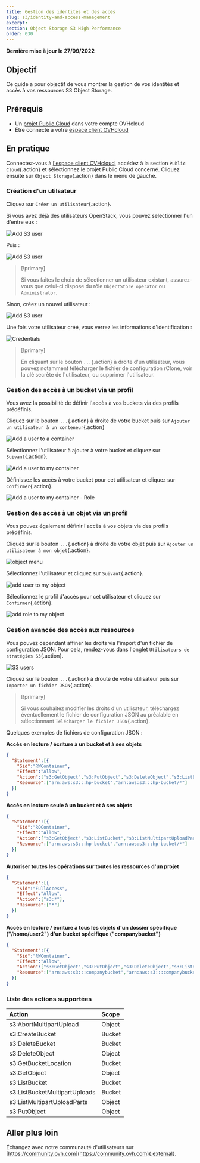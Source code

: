 ```yaml
---
title: Gestion des identités et des accès
slug: s3/identity-and-access-management
excerpt:
section: Object Storage S3 High Performance
order: 030
---
```


**Dernière mise à jour le 27/09/2022**

## Objectif

Ce guide a pour objectif de vous montrer la gestion de vos identités et accès à vos ressources S3 Object Storage.

## Prérequis

- Un [projet Public Cloud](https://www.ovhcloud.com/fr-ca/public-cloud/) dans votre compte OVHcloud
- Être connecté à votre [espace client OVHcloud](https://ca.ovh.com/auth/?action=gotomanager&from=https://www.ovh.com/ca/fr/&ovhSubsidiary=qc)

## En pratique

Connectez-vous à [l'espace client OVHcloud](https://ca.ovh.com/auth/?action=gotomanager&from=https://www.ovh.com/ca/fr/&ovhSubsidiary=qc), accédez à la section `Public Cloud`{.action} et sélectionnez le projet Public Cloud concerné. Cliquez ensuite sur `Object Storage`{.action} dans le menu de gauche.

### Création d'un utilsateur

Cliquez sur `Créer un utilisateur`{.action}.

Si vous avez déjà des utilisateurs OpenStack, vous pouvez selectionner l'un d'entre eux :

![Add S3 user](images/highperf-identity-and-access-management-20220928085304931.png)

Puis :

![Add S3 user](images/highperf-identity-and-access-management-2022092808554688.png)

> [!primary]
>
> Si vous faites le choix de sélectionner un utilisateur existant, assurez-vous que celui-ci dispose du rôle `ObjectStore operator` ou `Administrator`.
>

Sinon, créez un nouvel utilisateur :

![Add S3 user](images/highperf-identity-and-access-management-20220928085501719.png)

Une fois votre utilisateur créé, vous verrez les informations d'identification :

![Credentials](images/highperf-identity-and-access-management-20220928085714656.png)

> [!primary]
>
> En cliquant sur le bouton `...`{.action} à droite d'un utilisateur, vous pouvez notamment télécharger le fichier de configuration rClone, voir la clé secrète de l'utilisateur, ou supprimer l'utilisateur.
>


### Gestion des accès à un bucket via un profil

Vous avez la possibilité de définir l'accès à vos buckets via des profils prédéfinis.

Cliquez sur le bouton `...`{.action} à droite de votre bucket puis sur `Ajouter un utilisateur à un conteneur`{.action}

![Add a user to a container](images/highperf-identity-and-access-management-20220928090844174.png)

Sélectionnez l'utilisateur à ajouter à votre bucket et cliquez sur `Suivant`{.action}.

![Add a user to my container](images/highperf-identity-and-access-management-20220928083641625.png)

Définissez les accès à votre bucket pour cet utilisateur et cliquez sur `Confirmer`{.action}.

![Add a user to my container - Role](images/highperf-identity-and-access-management-20220928083800300.png)

### Gestion des accès à un objet via un profil

Vous pouvez également définir l'accès à vos objets via des profils prédéfinis.

Cliquez sur le bouton `...`{.action} à droite de votre objet puis sur `Ajouter un utilisateur à mon objet`{.action}.

![object menu](images/highperf-identity-and-access-management-20220928084137918.png)

Sélectionnez l'utilisateur et cliquez sur `Suivant`{.action}.

![add user to my object](images/highperf-identity-and-access-management-20220928084222940.png)

Sélectionnez le profil d'accès pour cet utilisateur et cliquez sur `Confirmer`{.action}.

![add role to my object](images/highperf-identity-and-access-management-20220928084308265.png)

### Gestion avancée des accès aux ressources

Vous pouvez cependant affiner les droits via l'import d'un fichier de configuration JSON. Pour cela, rendez-vous dans l'onglet `Utilisateurs de stratégies S3`{.action}.

![S3 users](images/highperf-identity-and-access-management-20220928084435242.png)

Cliquez sur le bouton  `...`{.action} à droute de votre utilisateur puis sur `Importer un fichier JSON`{.action}.

> [!primary]
>
> Si vous souhaitez modifier les droits d'un utilisateur, téléchargez éventuellement le fichier de configuration JSON au préalable en sélectionnant `Télécharger le fichier JSON`{.action}.
>

Quelques exemples de fichiers de configuration JSON :

**Accès en lecture / écriture à un bucket et à ses objets**

```json
{
  "Statement":[{
    "Sid":"RWContainer",
    "Effect":"Allow",
    "Action":["s3:GetObject","s3:PutObject","s3:DeleteObject","s3:ListBucket","s3:ListMultipartUploadParts","s3:ListBucketMultipartUploads","s3:AbortMultipartUpload","s3:GetBucketLocation"],
    "Resource":["arn:aws:s3:::hp-bucket","arn:aws:s3:::hp-bucket/*"]
  }]
}
```

**Accès en lecture seule à un bucket et à ses objets**

```json
{
  "Statement":[{
    "Sid":"ROContainer",
    "Effect":"Allow",
    "Action":["s3:GetObject","s3:ListBucket","s3:ListMultipartUploadParts","s3:ListBucketMultipartUploads"],
    "Resource":["arn:aws:s3:::hp-bucket","arn:aws:s3:::hp-bucket/*"]
  }]
}
```

**Autoriser toutes les opérations sur toutes les ressources d'un projet**

```json
{
  "Statement":[{
    "Sid":"FullAccess",
    "Effect":"Allow",
    "Action":["s3:*"],
    "Resource":["*"]
  }]
}
```

**Accès en lecture / écriture à tous les objets d'un dossier spécifique ("/home/user2") d'un bucket spécifique ("companybucket")**

```json
{
  "Statement":[{
    "Sid":"RWContainer",
    "Effect":"Allow",
    "Action":["s3:GetObject","s3:PutObject","s3:DeleteObject","s3:ListBucket","s3:ListMultipartUploadParts","s3:ListBucketMultipartUploads","s3:AbortMultipartUpload","s3:GetBucketLocation"],
    "Resource":["arn:aws:s3:::companybucket","arn:aws:s3:::companybucket/home/user2/*"]
  }]
}
```


### Liste des actions supportées

| Action  | Scope  |
|:--|:--|
| s3:AbortMultipartUpload | Object |
| s3:CreateBucket | Bucket |
| s3:DeleteBucket | Bucket |
| s3:DeleteObject | Object |
| s3:GetBucketLocation | Bucket |
| s3:GetObject | Object |
| s3:ListBucket | Bucket |
| s3:ListBucketMultipartUploads | Bucket |
| s3:ListMultipartUploadParts | Object |
| s3:PutObject | Object |

## Aller plus loin

Échangez avec notre communauté d'utilisateurs sur [https://community.ovh.com](https://community.ovh.com){.external}.
